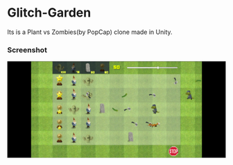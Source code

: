 # Glitch-Garden

Its is a Plant vs Zombies(by PopCap) clone made in Unity.

### Screenshot
![Screenshot](https://raw.githubusercontent.com/muditsaxena1/Glitch-Garden/master/Screenshots/02%20Level_03.PNG)